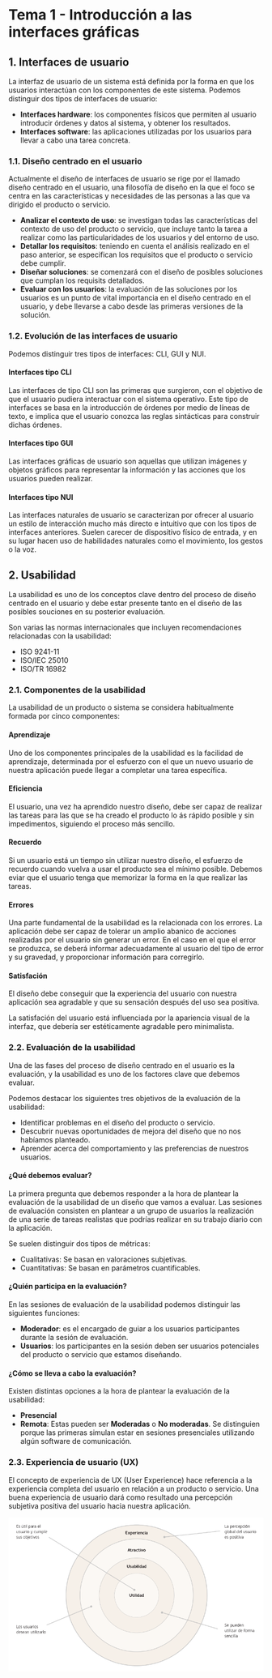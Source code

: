 # Tema 1 - Introducción a las interfaces gráficas
## 1. Interfaces de usuario
La interfaz de usuario de un sistema está definida por la forma en que los usuarios interactúan con los componentes de este sistema. Podemos distinguir dos tipos de interfaces de usuario:
- **Interfaces hardware**: los componentes físicos que permiten al usuario introducir órdenes y datos al sistema, y obtener los resultados.
- **Interfaces software**: las aplicaciones utilizadas por los usuarios para llevar a cabo una tarea concreta.

### 1.1. Diseño centrado en el usuario
Actualmente el diseño de interfaces de usuario se rige por el llamado diseño centrado en el usuario, una filosofía de diseño en la que el foco se centra en las características y necesidades de las personas a las que va dirigido el producto o servicio.

- **Analizar el contexto de uso**: se investigan todas las características del contexto de uso del producto o servicio, que incluye tanto la tarea a realizar como las particularidades de los usuarios y del entorno de uso.
- **Detallar los requisitos**: teniendo en cuenta el análisis realizado en el paso anterior, se especifican los requisitos que el producto o servicio debe cumplir.
- **Diseñar soluciones**: se comenzará con el diseño de posibles soluciones que cumplan los requisits detallados.
- **Evaluar con los usuarios**: la evaluación de las soluciones por los usuarios es un punto de vital importancia en el diseño centrado en el usuario, y debe llevarse a cabo desde las primeras versiones de la solución.

### 1.2. Evolución de las interfaces de usuario
Podemos distinguir tres tipos de interfaces: CLI, GUI y NUI.

#### Interfaces tipo CLI
Las interfaces de tipo CLI son las primeras que surgieron, con el objetivo de que el usuario pudiera interactuar con el sistema operativo. Este tipo de interfaces se basa en la introducción de órdenes por medio de líneas de texto, e implica que el usuario conozca las reglas sintácticas para construir dichas órdenes.

#### Interfaces tipo GUI
Las interfaces gráficas de usuario son aquellas que utilizan imágenes y objetos gráficos para representar la información y las acciones que los usuarios pueden realizar.

#### Interfaces tipo NUI
Las interfaces naturales de usuario se caracterizan por ofrecer al usuario un estilo de interacción mucho más directo e intuitivo que con los tipos de interfaces anteriores. Suelen carecer de dispositivo físico de entrada, y en su lugar hacen uso de habilidades naturales como el movimiento, los gestos o la voz.

## 2. Usabilidad
La usabilidad es uno de los conceptos clave dentro del proceso de diseño centrado en el usuario y debe estar presente tanto en el diseño de las posibles souciones en su posterior evaluación.

Son varias las normas internacionales que incluyen recomendaciones relacionadas con la usabilidad:
- ISO 9241-11
- ISO/IEC 25010
- ISO/TR 16982

### 2.1. Componentes de la usabilidad
La usabilidad de un producto o sistema se considera habitualmente formada por cinco componentes:

#### Aprendizaje
Uno de los componentes principales de la usabilidad es la facilidad de aprendizaje, determinada por el esfuerzo con el que un nuevo usuario de nuestra aplicación puede llegar a completar una tarea específica.

#### Eficiencia
El usuario, una vez ha aprendido nuestro diseño, debe ser capaz de realizar las tareas para las que se ha creado el producto lo ás rápido posible y sin impedimentos, siguiendo el proceso más sencillo.

#### Recuerdo
Si un usuario está un tiempo sin utilizar nuestro diseño, el esfuerzo de recuerdo cuando vuelva a usar el producto sea el mínimo posible. Debemos eviar que el usuario tenga que memorizar la forma en la que realizar las tareas.

#### Errores
Una parte fundamental de la usabilidad es la relacionada con los errores. La aplicación debe ser capaz de tolerar un amplio abanico de acciones realizadas por el usuario sin generar un error. En el caso en el que el error se produzca, se deberá informar adecuadamente al usuario del tipo de error y su gravedad, y proporcionar información para corregirlo.

#### Satisfación
El diseño debe conseguir que la experiencia del usuario con nuestra aplicación sea agradable y que su sensación después del uso sea positiva.

La satisfación del usuario está influenciada por la apariencia visual de la interfaz, que debería ser estéticamente agradable pero minimalista.

### 2.2. Evaluación de la usabilidad
Una de las fases del proceso de diseño centrado en el usuario es la evaluación, y la usabilidad es uno de los factores clave que debemos evaluar.

Podemos destacar los siguientes tres objetivos de la evaluación de la usabilidad:
- Identificar problemas en el diseño del producto o servicio.
- Descubrir nuevas oportunidades de mejora del diseño que no nos habíamos planteado.
- Aprender acerca del comportamiento y las preferencias de nuestros usuarios.

#### ¿Qué debemos evaluar?
La primera pregunta que debemos responder a la hora de plantear la evaluación de la usabilidad de un diseño que vamos a evaluar. Las sesiones de evaluación consisten en plantear a un grupo de usuarios la realización de una serie de tareas realistas que podrías realizar en su trabajo diario con la aplicación.

Se suelen distinguir dos tipos de métricas:
- Cualitativas: Se basan en valoraciones subjetivas.
- Cuantitativas: Se basan en parámetros cuantificables.

#### ¿Quién participa en la evaluación?
En las sesiones de evaluación de la usabilidad podemos distinguir las siguientes funciones:
- **Moderador**: es el encargado de guiar a los usuarios participantes durante la sesión de evaluación.
- **Usuarios**: los participantes en la sesión deben ser usuarios potenciales del producto o servicio que estamos diseñando.

#### ¿Cómo se lleva a cabo la evaluación?
Existen distintas opciones a la hora de plantear la evaluación de la usabilidad:
- **Presencial**
- **Remota**: Estas pueden ser **Moderadas** o **No moderadas**. Se distinguien porque las primeras simulan estar en sesiones presenciales utilizando algún software de comunicación.

### 2.3. Experiencia de usuario (UX)
El concepto de experiencia de UX (User Experience) hace referencia a la experiencia completa del usuario en relación a un producto o servicio. Una buena experiencia de usuario dará como resultado una percepción subjetiva positiva del usuario hacia nuestra aplicación.

![Diagrama UX](../../Recursos/Imagenes/ux_diagrama.PNG?raw=true)